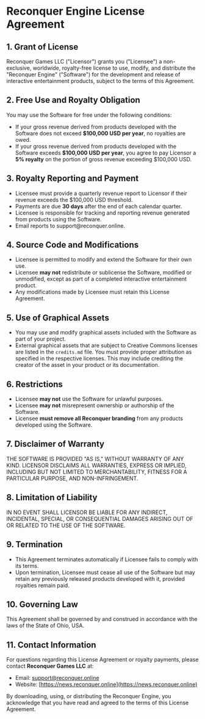 # Reconquer Engine License Agreement

## 1. Grant of License

Reconquer Games LLC ("Licensor") grants you ("Licensee") a non-exclusive, worldwide, royalty-free license to use, modify, and distribute the "Reconquer Engine" ("Software") for the development and release of interactive entertainment products, subject to the terms of this Agreement.

## 2. Free Use and Royalty Obligation

You may use the Software for free under the following conditions:

- If your gross revenue derived from products developed with the Software does not exceed **\$100,000 USD per year**, no royalties are owed.
- If your gross revenue derived from products developed with the Software exceeds **\$100,000 USD per year**, you agree to pay Licensor a **5% royalty** on the portion of gross revenue exceeding \$100,000 USD.

## 3. Royalty Reporting and Payment

- Licensee must provide a quarterly revenue report to Licensor if their revenue exceeds the \$100,000 USD threshold.
- Payments are due **30 days** after the end of each calendar quarter.
- Licensee is responsible for tracking and reporting revenue generated from products using the Software.
- Email reports to support\@reconquer.online.

## 4. Source Code and Modifications

- Licensee is permitted to modify and extend the Software for their own use.
- Licensee **may not** redistribute or sublicense the Software, modified or unmodified, except as part of a completed interactive entertainment product.
- Any modifications made by Licensee must retain this License Agreement.

## 5. Use of Graphical Assets

- You may use and modify graphical assets included with the Software as part of your project.
- External graphical assets that are subject to Creative Commons licenses are listed in the `credits.md` file. You must provide proper attribution as specified in the respective licenses. This may include crediting the creator of the asset in your product or its documentation.

## 6. Restrictions

- Licensee **may not** use the Software for unlawful purposes.
- Licensee **may not** misrepresent ownership or authorship of the Software.
- Licensee **must remove all Reconquer branding** from any products developed using the Software.

## 7. Disclaimer of Warranty

THE SOFTWARE IS PROVIDED "AS IS," WITHOUT WARRANTY OF ANY KIND. LICENSOR DISCLAIMS ALL WARRANTIES, EXPRESS OR IMPLIED, INCLUDING BUT NOT LIMITED TO MERCHANTABILITY, FITNESS FOR A PARTICULAR PURPOSE, AND NON-INFRINGEMENT.

## 8. Limitation of Liability

IN NO EVENT SHALL LICENSOR BE LIABLE FOR ANY INDIRECT, INCIDENTAL, SPECIAL, OR CONSEQUENTIAL DAMAGES ARISING OUT OF OR RELATED TO THE USE OF THE SOFTWARE.

## 9. Termination

- This Agreement terminates automatically if Licensee fails to comply with its terms.
- Upon termination, Licensee must cease all use of the Software but may retain any previously released products developed with it, provided royalties remain paid.

## 10. Governing Law

This Agreement shall be governed by and construed in accordance with the laws of the State of Ohio, USA.

## 11. Contact Information

For questions regarding this License Agreement or royalty payments, please contact **Reconquer Games LLC** at:

- Email: [support@reconquer.online](mailto\:support@reconquer.online)
- Website: [https://news.reconquer.online](https://news.reconquer.online)

By downloading, using, or distributing the Reconquer Engine, you acknowledge that you have read and agreed to the terms of this License Agreement.